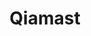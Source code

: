 ---
title: Qiamast
github: https://github.com/Qiamast
mode: dark
transition: 3s
archetype:
- Innovative
---